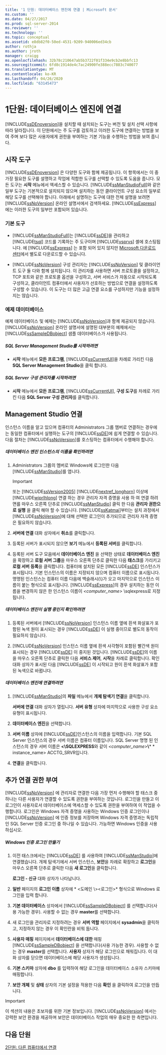 ```yaml
---
title: '1 단원: 데이터베이스 엔진에 연결 | Microsoft 문서'
ms.custom: ''
ms.date: 04/27/2017
ms.prod: sql-server-2014
ms.reviewer: ''
ms.technology: ''
ms.topic: conceptual
ms.assetid: e8db82f0-50ed-4531-9209-940006ed34cb
author: rothja
ms.author: jroth
manager: craigg
ms.openlocfilehash: 32b78c210647ab5b3722f01f334e9cb2e8bbfc13
ms.sourcegitcommit: 6fd8c1914de4c7ac24900fe388ecc7883c740077
ms.translationtype: MT
ms.contentlocale: ko-KR
ms.lasthandoff: 04/26/2020
ms.locfileid: "63145473"
---
```

# <a name="lesson-1-connecting-to-the-database-engine"></a>1단원: 데이터베이스 엔진에 연결
  [!INCLUDE[ssDEnoversion](../includes/ssdenoversion-md.md)]을 설치할 때 설치되는 도구는 버전 및 설치 선택 사항에 따라 달라집니다. 이 단원에서는 주 도구를 검토하고 이러한 도구에 연결하는 방법을 보여 주며 보다 많은 사용자에게 권한을 부여하는 기본 기능을 수행하는 방법을 보여 줍니다.  
  
  
  
##  <a name="tools-for-getting-started"></a><a name="tools"></a>시작 도구  
 [!INCLUDE[ssDEnoversion](../includes/ssdenoversion-md.md)] 은 다양한 도구와 함께 제공됩니다. 이 항목에서는 이 중 가장 필요한 도구를 설명하고 작업에 적합한 도구를 선택할 수 있도록 도움을 줍니다. 모든 도구는 **시작** 메뉴에서 액세스할 수 있습니다. [!INCLUDE[ssManStudioFull](../includes/ssmanstudiofull-md.md)]와 같은 일부 도구는 기본적으로 설치되지 않으며 설치하는 동안 클라이언트 구성 요소의 일부로 해당 도구를 선택해야 합니다. 아래에서 설명하는 도구에 대한 전체 설명을 보려면 [!INCLUDE[ssNoVersion](../includes/ssnoversion-md.md)] 온라인 설명서에서 검색하세요. [!INCLUDE[ssExpress](../includes/ssexpress-md.md)] 에는 이러한 도구의 일부만 포함되어 있습니다.  
  
### <a name="basic-tools"></a>기본 도구  
  
-   [!INCLUDE[ssManStudioFull](../includes/ssmanstudiofull-md.md)]는 [!INCLUDE[ssDE](../includes/ssde-md.md)]을 관리하고 [!INCLUDE[tsql](../includes/tsql-md.md)] 코드를 기록하는 주 도구이며 [!INCLUDE[vsprvs](../includes/vsprvs-md.md)] 셸에 호스팅됩니다. 에 [!INCLUDE[ssExpress](../includes/ssexpress-md.md)] 는 포함 되어 있지 않지만 [Microsoft 다운로드 센터](https://go.microsoft.com/fwlink/?LinkId=144346)에서 별도로 다운로드할 수 있습니다.  
  
-   [!INCLUDE[ssNoVersion](../includes/ssnoversion-md.md)] 구성 관리자는 [!INCLUDE[ssNoVersion](../includes/ssnoversion-md.md)] 및 클라이언트 도구 둘 다와 함께 설치됩니다. 이 관리자를 사용하면 서버 프로토콜을 설정하고, TCP 포트와 같은 프로토콜 옵션을 구성하고, 서버 서비스가 자동으로 시작되도록 구성하고, 클라이언트 컴퓨터에서 사용자가 선호하는 방법으로 연결을 설정하도록 구성할 수 있습니다. 이 도구는 더 많은 고급 연결 요소를 구성하지만 기능을 설정하지는 않습니다.  
  
### <a name="sample-database"></a>예제 데이터베이스  
 예제 데이터베이스 및 예제는 [!INCLUDE[ssNoVersion](../includes/ssnoversion-md.md)]과 함께 제공되지 않습니다. [!INCLUDE[ssNoVersion](../includes/ssnoversion-md.md)] 온라인 설명서에 설명된 대부분의 예제에서는 [!INCLUDE[ssSampleDBobject](../includes/sssampledbobject-md.md)] 샘플 데이터베이스가 사용됩니다.  
  
##### <a name="to-start-sql-server-management-studio"></a>SQL Server Management Studio를 시작하려면  
  
-   **시작** 메뉴에서 **모든 프로그램**, [!INCLUDE[ssCurrentUI](../includes/sscurrentui-md.md)]을 차례로 가리킨 다음 **SQL Server Management Studio**을 클릭 합니다.  
  
##### <a name="to-start-sql-server-configuration-manager"></a>SQL Server 구성 관리자를 시작하려면  
  
-   **시작** 메뉴에서 **모든 프로그램**, [!INCLUDE[ssCurrentUI](../includes/sscurrentui-md.md)], **구성 도구**를 차례로 가리킨 다음 **SQL Server 구성 관리자**를 클릭합니다.  
  
##  <a name="connecting-with-management-studio"></a><a name="connect"></a>Management Studio 연결  
 인스턴스 이름을 알고 있으며 컴퓨터의 Administrators 그룹 멤버로 연결하는 경우에는 동일한 컴퓨터에서 실행하는 도구의 [!INCLUDE[ssDE](../includes/ssde-md.md)]에 쉽게 연결할 수 있습니다. 다음 절차는 [!INCLUDE[ssNoVersion](../includes/ssnoversion-md.md)]를 호스팅하는 컴퓨터에서 수행해야 합니다.  
  
##### <a name="to-determine-the-name-of-the-instance-of-the-database-engine"></a>데이터베이스 엔진 인스턴스의 이름을 확인하려면  
  
1.  Administrators 그룹의 멤버로 Windows에 로그인한 다음 [!INCLUDE[ssManStudio](../includes/ssmanstudio-md.md)]를 엽니다.  
  
    > [!IMPORTANT]  
    >  또는 [!INCLUDE[ssVersion2005](../includes/ssversion2005-md.md)] [!INCLUDE[nextref_longhorn](../includes/nextref-longhorn-md.md)] 이상에 [!INCLUDE[wiprlhlong](../includes/wiprlhlong-md.md)] 연결 하는 경우 관리자 자격 증명을 사용 하 여 연결 하려면를 마우스 오른쪽 단추로 [!INCLUDE[ssManStudio](../includes/ssmanstudio-md.md)] 클릭 한 다음 **관리자 권한으로 실행** 을 클릭 해야 할 수 있습니다. [!INCLUDE[ssKatmai](../includes/sskatmai-md.md)]부터는 설치 과정에서 [!INCLUDE[ssNoVersion](../includes/ssnoversion-md.md)]에 대해 선택한 로그인이 추가되므로 관리자 자격 증명은 필요하지 않습니다.  
  
2.  **서버에 연결** 대화 상자에서 **취소**를 클릭합니다.  
  
3.  등록된 서버가 표시되지 않으면 **보기** 메뉴에서 **등록된 서버**를 클릭합니다.  
  
4.  등록된 서버 도구 모음에서 **데이터베이스 엔진** 을 선택한 상태로 **데이터베이스 엔진**을 확장하고 **로컬 서버 그룹**을 마우스 오른쪽 단추로 클릭한 다음 **태스크**를 가리키고 **로컬 서버 등록**을 클릭합니다. 컴퓨터에 설치된 모든 [!INCLUDE[ssDE](../includes/ssde-md.md)] 인스턴스가 표시됩니다. 기본 인스턴스의 이름은 지정되지 않으며 컴퓨터 이름으로 표시됩니다. 명명된 인스턴스는 컴퓨터 이름 다음에 백슬래시(\\)가 오고 마지막으로 인스턴스 이름이 붙는 형식으로 표시됩니다. [!INCLUDE[ssExpress](../includes/ssexpress-md.md)]의 경우 설치하는 동안 이름을 변경하지 않은 한 인스턴스 이름이 *<computer_name>* \sqlexpress로 지정됩니다.  
  
##### <a name="to-verify-that-the-database-engine-is-running"></a>데이터베이스 엔진이 실행 중인지 확인하려면  
  
1.  등록된 서버에서 [!INCLUDE[ssNoVersion](../includes/ssnoversion-md.md)] 인스턴스 이름 옆에 흰색 화살표가 포함된 녹색 원이 표시되는 경우 [!INCLUDE[ssDE](../includes/ssde-md.md)] 이 실행 중이므로 별도의 동작이 필요하지 않습니다.  
  
2.  [!INCLUDE[ssNoVersion](../includes/ssnoversion-md.md)] 인스턴스 이름 옆에 흰색 사각형이 포함된 빨간색 원이 표시되는 경우 [!INCLUDE[ssDE](../includes/ssde-md.md)] 이 중지된 것입니다. [!INCLUDE[ssDE](../includes/ssde-md.md)]의 이름을 마우스 오른쪽 단추로 클릭한 다음 **서비스 제어**, **시작**을 차례로 클릭합니다. 확인 대화 상자가 표시된 다음 [!INCLUDE[ssDE](../includes/ssde-md.md)] 이 시작되고 원이 흰색 화살표가 포함된 녹색으로 바뀝니다.  
  
##### <a name="to-connect-to-the-database-engine"></a>데이터베이스 엔진에 연결하려면  
  
1.  [!INCLUDE[ssManStudio](../includes/ssmanstudio-md.md)]의 **파일** 메뉴에서 **개체 탐색기 연결**을 클릭합니다.  
  
     **서버에 연결** 대화 상자가 열립니다. **서버 유형** 상자에 마지막으로 사용한 구성 요소 유형이 표시됩니다.  
  
2.  **데이터베이스 엔진**을 선택합니다.  
  
3.  **서버 이름** 상자에 [!INCLUDE[ssDE](../includes/ssde-md.md)]인스턴스의 이름을 입력합니다. 기본 SQL Server 인스턴스의 경우 서버 이름은 컴퓨터 이름입니다. SQL Server 명명 된 인스턴스의 경우 서버 이름은 **<\SQLEXPRESS**와 같이 *<computer_name>***\\*** * instance_name> ACCTG_SRVR입니다.  
  
4.  **연결**을 클릭합니다.  
  
##  <a name="authorizing-additional-connections"></a><a name="additional"></a>추가 연결 권한 부여  
 [!INCLUDE[ssNoVersion](../includes/ssnoversion-md.md)] 에 관리자로 연결한 다음 가장 먼저 수행해야 할 태스크 중 하나는 다른 사용자가 연결할 수 있도록 권한을 부여하는 것입니다. 로그인을 만들고 이 로그인이 사용자로서 데이터베이스에 액세스할 수 있도록 권한을 부여하여 이 작업을 수행합니다. 로그인은 Windows 자격 증명을 사용하는 Windows 인증 로그인이나 [!INCLUDE[ssNoVersion](../includes/ssnoversion-md.md)] 에 인증 정보를 저장하며 Windows 자격 증명과는 독립적인 SQL Server 인증 로그인 중 하나일 수 있습니다. 가능하면 Windows 인증을 사용하십시오.  
  
##### <a name="create-a-windows-authentication-login"></a>Windows 인증 로그인 만들기  
  
1.  이전 태스크에서는 [!INCLUDE[ssDE](../includes/ssde-md.md)] 를 사용하여 [!INCLUDE[ssManStudio](../includes/ssmanstudio-md.md)]에 연결했습니다. 개체 탐색기에서 서버 인스턴스, **보안**을 차례로 확장하고 **로그인**을 마우스 오른쪽 단추로 클릭한 다음 **새 로그인**을 클릭합니다.  
  
     **로그인 - 신규** 대화 상자가 나타납니다.  
  
2.  **일반** 페이지의 **로그인 이름** 상자에 * \<도메인 \\><로그인\>* 형식으로 Windows 로그인을 입력 합니다.  
  
3.  **기본 데이터베이스** 상자에서 [!INCLUDE[ssSampleDBobject](../includes/sssampledbobject-md.md)] 를 선택합니다(사용 가능한 경우). 사용할 수 없는 경우 **master**를 선택합니다.  
  
4.  새 로그인을 관리자로 지정하려는 경우 **서버 역할** 페이지에서 **sysadmin**을 클릭하고, 지정하지 않는 경우 이 확인란을 비워 둡니다.  
  
5.  **사용자 매핑** 페이지에서 **데이터베이스에 대한** 매핑 [!INCLUDE[ssSampleDBobject](../includes/sssampledbobject-md.md)] 을 선택합니다(사용 가능한 경우). 사용할 수 없는 경우 **master**를 선택합니다. **사용자** 상자가 해당 로그인으로 채워집니다. 이 대화 상자를 닫으면 데이터베이스에 해당 사용자가 생성됩니다.  
  
6.  **기본 스키마** 상자에 **dbo** 를 입력하여 해당 로그인을 데이터베이스 소유자 스키마에 매핑합니다.  
  
7.  **보안 개체** 및 **상태** 상자의 기본 설정을 적용한 다음 **확인** 을 클릭하여 로그인을 만듭니다.  
  
> [!IMPORTANT]  
>  이 섹션의 내용은 초보자를 위한 기본 정보입니다. [!INCLUDE[ssNoVersion](../includes/ssnoversion-md.md)] 에서는 강력한 보안 환경을 제공하며 보안은 데이터베이스 작업의 매우 중요한 한 측면입니다.  
  
## <a name="next-lesson"></a>다음 단원  
 [2단원: 다른 컴퓨터에서 연결](lesson-2-connecting-from-another-computer.md)  
  
  
